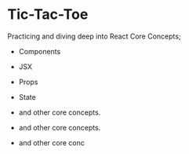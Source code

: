 # Tic-Tac-Toe

Practicing and diving deep into React Core Concepts; 
- Components
- JSX
- Props
- State
- and other core concepts.

- and other core concepts.

- and other core conc